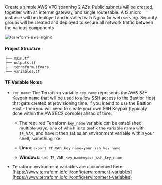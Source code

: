 
Create a simple AWS VPC spanning 2 AZs. Public subnets will be created, together with an internet gateway, and single route table. A t2.micro instance will be deployed and installed with Nginx for web serving. Security groups will be created and deployed to secure all network traffic between the various components.



![terraform-aws-nginx](https://github.com/jehn6190/aws-Terraform/assets/29306321/191df60c-a846-4739-b4e4-9265d364aada)




#### Project Structure

```
├── main.tf
├── outputs.tf
├── terraform.tfvars
└── variables.tf
```

#### TF Variable Notes

- `key_name`: The Terraform variable `key_name` represents the AWS SSH Keypair name that will be used to allow SSH access to the Bastion Host that gets created at provisioning time. If you intend to use the Bastion Host - then you will need to create your own SSH Keypair (typically done within the AWS EC2 console) ahead of time.

  - The required Terraform `key_name` variable can be established multiple ways, one of which is to prefix the variable name with `TF_VAR_` and have it then set as an environment variable within your shell, something like:

  - **Linux**: `export TF_VAR_key_name=your_ssh_key_name`

  - **Windows**: `set TF_VAR_key_name=your_ssh_key_name`

- Terraform environment variables are documented here:
[https://www.terraform.io/cli/config/environment-variables](https://www.terraform.io/cli/config/environment-variables)
